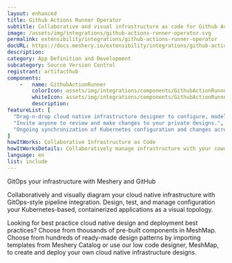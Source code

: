 ```yaml
---
layout: enhanced
title: Github Actions Runner Operator
subtitle: Collaborative and visual infrastructure as code for Github Actions Runner Operator
image: /assets/img/integrations/github-actions-runner-operator.svg
permalink: extensibility/integrations/github-actions-runner-operator
docURL: https://docs.meshery.io/extensibility/integrations/github-actions-runner-operator
description: 
category: App Definition and Development
subcategory: Source Version Control
registrant: artifacthub
components: 
	-	name: GithubActionRunner
		colorIcon: assets/img/integrations/components/GithubActionRunner-color.svg
		whiteIcon: assets/img/integrations/components/GithubActionRunner-white.svg
		description: 
featureList: [
  "Drag-n-drop cloud native infrastructure designer to configure, model, and deploy your workloads.",
  "Invite anyone to review and make changes to your private designs.",
  "Ongoing synchronization of Kubernetes configuration and changes across any number of clusters."
]
howItWorks: Collaborative Infrastructure as Code
howItWorksDetails: Collaboratively manage infrastructure with your coworkers synchronously sharing the same designs.
language: en
list: include
---
```

<p>
GitOps your infrastructure with Meshery and GitHub
</p>
<p>
    Collaboratively and visually diagram your cloud native infrastructure with GitOps-style pipeline integration. Design, test, and manage configuration your Kubernetes-based, containerized applications as a visual topology.
</p>
<p>
    Looking for best practice cloud native design and deployment best practices? Choose from thousands of pre-built components in MeshMap. Choose from hundreds of ready-made design patterns by importing templates from Meshery Catalog or use our low code designer, MeshMap, to create and deploy your own cloud native infrastructure designs.
</p>
